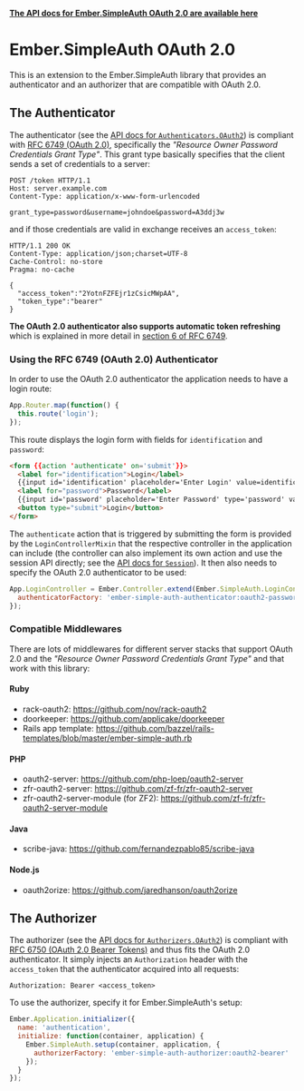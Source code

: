 __[The API docs for Ember.SimpleAuth OAuth 2.0 are available here](http://ember-simple-auth.simplabs.com/ember-simple-auth-oauth2-api-docs.html)__

# Ember.SimpleAuth OAuth 2.0

This is an extension to the Ember.SimpleAuth library that provides an
authenticator and an authorizer that are compatible with OAuth 2.0.

## The Authenticator

The authenticator (see the
[API docs for `Authenticators.OAuth2`](http://ember-simple-auth.simplabs.com/ember-simple-auth-oauth2-api-docs.html#Ember-SimpleAuth-Authenticators-OAuth2))
is compliant with [RFC 6749 (OAuth 2.0)](http://tools.ietf.org/html/rfc6749),
specifically the _"Resource Owner Password Credentials Grant Type"_. This grant
type basically specifies that the client sends a set of credentials to a
server:

```
POST /token HTTP/1.1
Host: server.example.com
Content-Type: application/x-www-form-urlencoded

grant_type=password&username=johndoe&password=A3ddj3w
```

and if those credentials are valid in exchange receives an `access_token`:

```
HTTP/1.1 200 OK
Content-Type: application/json;charset=UTF-8
Cache-Control: no-store
Pragma: no-cache

{
  "access_token":"2YotnFZFEjr1zCsicMWpAA",
  "token_type":"bearer"
}
```

__The OAuth 2.0 authenticator also supports automatic token refreshing__ which
is explained in more detail in
[section 6 of RFC 6749](http://tools.ietf.org/html/rfc6749#section-6).

### Using the RFC 6749 (OAuth 2.0) Authenticator

In order to use the OAuth 2.0 authenticator the application needs to have a
login route:

```js
App.Router.map(function() {
  this.route('login');
});
```

This route displays the login form with fields for `identification` and
`password`:

```html
<form {{action 'authenticate' on='submit'}}>
  <label for="identification">Login</label>
  {{input id='identification' placeholder='Enter Login' value=identification}}
  <label for="password">Password</label>
  {{input id='password' placeholder='Enter Password' type='password' value=password}}
  <button type="submit">Login</button>
</form>
```

The `authenticate` action that is triggered by submitting the form is provided
by the `LoginControllerMixin` that the respective controller in the application
can include (the controller can also implement its own action and use the
session API directly; see the
[API docs for `Session`](http://ember-simple-auth.simplabs.com/ember-simple-auth-api-docs.html#Ember-SimpleAuth-Session)).
It then also needs to specify the OAuth 2.0 authenticator to be used:

```js
App.LoginController = Ember.Controller.extend(Ember.SimpleAuth.LoginControllerMixin, {
  authenticatorFactory: 'ember-simple-auth-authenticator:oauth2-password-grant'
});
```

### Compatible Middlewares

There are lots of middlewares for different server stacks that support OAuth
2.0 and the _"Resource Owner Password Credentials Grant Type"_ and that work
with this library:

#### Ruby

* rack-oauth2: https://github.com/nov/rack-oauth2
* doorkeeper: https://github.com/applicake/doorkeeper
* Rails app template: https://github.com/bazzel/rails-templates/blob/master/ember-simple-auth.rb

#### PHP

* oauth2-server: https://github.com/php-loep/oauth2-server
* zfr-oauth2-server: https://github.com/zf-fr/zfr-oauth2-server
* zfr-oauth2-server-module (for ZF2): https://github.com/zf-fr/zfr-oauth2-server-module

#### Java

* scribe-java: https://github.com/fernandezpablo85/scribe-java

#### Node.js

* oauth2orize: https://github.com/jaredhanson/oauth2orize

## The Authorizer

The authorizer (see the
[API docs for `Authorizers.OAuth2`](http://ember-simple-auth.simplabs.com/ember-simple-auth-oauth2-api-docs.html#Ember-SimpleAuth-Authorizers-OAuth2))
is compliant with [RFC 6750 (OAuth 2.0 Bearer Tokens)](http://tools.ietf.org/html/rfc6750)
and thus fits the OAuth 2.0 authenticator. It simply injects an `Authorization`
header with the `access_token` that the authenticator acquired into all
requests:

```
Authorization: Bearer <access_token>
```

To use the authorizer, specify it for Ember.SimpleAuth's setup:

```js
Ember.Application.initializer({
  name: 'authentication',
  initialize: function(container, application) {
    Ember.SimpleAuth.setup(container, application, {
      authorizerFactory: 'ember-simple-auth-authorizer:oauth2-bearer'
    });
  }
});
```
